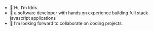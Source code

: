- 👋 Hi, I’m Idris
- 👀 a software developer with hands on experience building full stack javascript applications
- 💞️ I’m looking forward to collaborate on coding projects.

<!---
idriss30/idriss30 is a ✨ special ✨ repository because its `README.md` (this file) appears on your GitHub profile.
You can click the Preview link to take a look at your changes.
--->
